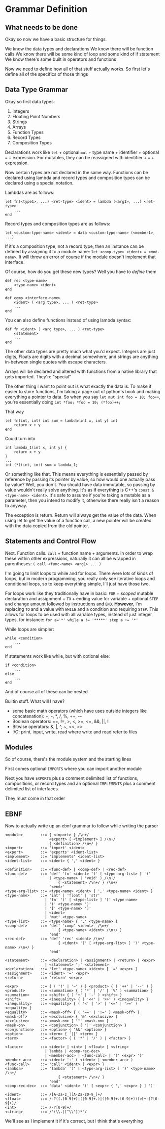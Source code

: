 # Grammar Definition

## What needs to be done

Okay so now we have a basic structure for things.

We know the data types and declarations
We know there will be function calls
We know there will be some kind of loop and some kind of if statement
We know there's some built in operators and functions

Now we need to define how all of that stuff actually works. So first let's define all of the specifics of those things

## Data Type Grammar

Okay so first data types:
1. Integers
2. Floating Point Numbers
3. Strings
4. Arrays
5. Function Types
6. Record Types
7. Composition Types

Declarations work like `let` + optional `mut` + type name + identifier + optional `=` + expression. For mutables, they can be reassigned with identifier + `=` + expression.

Now certain types are not declared in the same way. Functions can be declared using lambda and record types and composition types can be declared using a special notation.

Lambdas are as follows:
```
let fn(<type1>, ...) <ret-type> <ident> = lambda (<arg1>, ...) <ret-type>
    ...
end
```

Record types and composition types are as follows:

```
let <custom-type-name> <ident> = data <custom-type-name> (<member1>, ...)
```

If it's a composition type, not a record type, then an instance can be defined by assigning it to a module name: `let <comp-type> <ident> = <mod-name>`. It will throw an error of course if the module doesn't implement that interface.

Of course, how do you get these new types? Well you have to *define* them

```
def rec <type-name>
    <type-name> <ident>
end

def comp <interface-name>
    <ident> ( <arg type>, ... ) <ret-type>
    ...
end
```

You can also define functions instead of using lambda syntax:

```
def fn <ident> ( <arg type>, ... ) <ret-type>
    <statement>
    ...
end
```

The other data types are pretty much what you'd expect. Integers are just digits, Floats are digits with a decimal somewhere, and strings are anything in-between single quotes with escape characters.

Arrays will be declared and altered with functions from a native library that gets imported. They're "special"

The other thing I want to point out is what exactly the data is. To make it easier to store functions, I'm taking a page out of python's book and making everything a pointer to data. So when you say `let mut int foo = 10; foo++`, you're essentially doing `int *foo; *foo = 10; (*foo)++;`

That way

```
let fn(int, int) int sum = lambda(int x, int y) int
    return x + y
end
```

Could turn into

```
int lambda_1(int x, int y) {
    return x + y
}
...
int (*)(int, int) sum = lambda_1;
```

Or something like that. This means everything is essentially passed by reference by passing its pointer by value, so how would one actually pass by value? Well, you don't. You should have data immutable, so passing by value wouldn't really solve anything. It's as if everything is C++'s `const &<type-name> <ident>`. It's safe to assume if you're taking a mutable as a parameter, then you intend to modify it, otherwise there really isn't a reason to anyway.

The exception is return. Return will always get the value of the data. When using let to get the value of a function call, a new pointer will be created with the data copied from the old pointer.

## Statements and Control Flow

Next. Function calls. `call` + function name + arguments. In order to wrap these within other expressions, naturally it can all be wrapped in parentheses: `( call <func-name> <arg1> ... )`

I'm going to limit loops to while and for loops. There were lots of kinds of loops, but in modern programming, you really only see iterative loops and conditional loops, so to keep everything simple, I'll just have those two.

For loops work like they traditionally have in basic: `FOR` + *scoped* mutable declaration and assignment + `TO` + ending value for variable + optional `STEP` and change amount followed by instructions and `END`. __However__, I'm replacing `TO` and a value with `WHILE` and a condition and requiring `STEP`. This allows for loops to be used with all variable types, instead of just integer types, for instance: `for a='*' while a != '*****' step a += '*'`

While loops are simpler:

```
while <condition>
    ...
end
```

If statements work like while, but with optional else:

```
if <condition>
    ...
else
    ...
end
```

And of course all of these can be nested

Builtin stuff. What will I have?
- some basic math operators (which have uses outside integers like concatenation): +, -, *, /, %, ++, --
- Boolean operators: ==, !=, >, <, >=, <=, &&, ||, !
- Bitwise operators: &, |, ^, ~, <<, >>
- I/O: print, input, write, read where write and read refer to files

## Modules

So of course, there's the module system and the starting lines

First comes optional `IMPORTS` where you can import another module

Next you have `EXPORTS` plus a comment delimited list of functions, compositions, or record types and an optional `IMPLEMENTS` plus a comment delimited list of interfaces.

They must come in that order

## EBNF

Now to actually write up an ebnf grammar to follow while writing the parser

```
<module>        ::= { <import> } /\n+/
                    <export> [ <implement> ] /\n+/
                    { <definition> /\n+/ }
<import>        ::= 'import' <ident>
<export>        ::= 'exports' <ident-list>
<implement>     ::= 'implements' <ident-list>
<ident-list>    ::= <ident> { ',' <ident> }

<definition>    ::= <func-def> | <comp-def> | <rec-def>
<func-def>      ::= 'def' 'fn' <ident> '(' [ <type-arg-list> ] ')' 
                    ( <type-name> | 'void' ) /\n+/
                        { <statement> /\n+/ } /\n+/
                    '<end>'
<type-arg-list> ::= <type-name> <ident> { ',' <type-name> <ident> }
<type-name>     ::= 'int' | 'float' | 'str'
                  | 'fn' '(' [ <type-list> ] ')' <type-name>
                  | '(' <type-name> ')'
                  | '[' <type-name> ']'
                  | <ident>
                  | 'mut' <type-name>
<type-list>     ::= <type-name> { ',' <type-name> }
<comp-def>      ::= 'def' 'comp' <ident>  /\n+/
                        { <type-name> <ident> /\n+/ }
                    'end'
<rec-def>       ::= 'def' 'rec' <ident> /\n+/
                        { <ident> '(' [ <type-arg-list> ] ')' <type-name> /\n+/ }
                    'end'

<statement>     ::= <declaration> | <assignment> | <return> | <expr>
                  | <statement> ';' <statement>
<declaration>   ::= 'let' <type-name> <ident> [ '=' <expr> ]
<assignment>    ::= <ident> '=' <expr>
<return>        ::= 'return' <expr>

<expr>          ::= { ( '!' | '~' ) } <product> { ( '++' | '--' ) }
<product>       ::= <summation> { ( '*' | '/' | '%' ) <summation> }
<summation>     ::= <shift> { ( '+' | '-' ) <shift> }
<shift>         ::= <inequality> { ( '<<' | '>>' ) <inequality> }
<inequality>    ::= <equality> { ( '<' | '>' | '<=' | '>=' ) <equality> }
<equality>      ::= <mask-off> { ( '==' | '!=' ) <mask-off> }
<mask-off>      ::= <exclusive> { '&' <exclusive> }
<exclusive>     ::= <mask-on> { '^' <mask-on> }
<mask-on>       ::= <conjunction> { '|' <conjunction> }
<conjunction>   ::= <option> { '&&' <option> }
<option>        ::= <term> { '||' <term> }
<term>          ::= <factor> { ( '*' | '/' ) | <factor> }

<factor>        ::= <ident> | <int> | <float> | <string>
                  | lambda | <comp-rec-dec>
                  | <member-acc> | <func-call> | '(' <expr> ')'
<member-acc>    ::= <ident> ':' ( <ident> | <member-acc> )
<func-call>     ::= 'call' <ident> { <expr> }
<lambda>        ::= 'lambda' '(' [ <type-arg-list> ] ')' <type-name> /\n+/
                        { <statement> /\n+/ }
                    'end'
<comp-rec-dec>  ::= 'data' <ident> '(' [ <expr> { ',' <expr> } ] ')'

<ident>         ::= /[A-Za-z_][A-Za-z0-9_]+/
<float>         ::= /-?((.[0-9]+)|([0-9]+.)|([0-9]+.[0-9]+))(e[+-]?[0-9]+)/
<int>           ::= /-?[0-9]+/
<string>        ::= /'(\\.|[^\\'])*'/
```

We'll see as I implement it if it's correct, but I think that's everything
